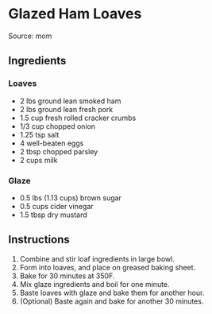 # Glazed Ham Loaves

Source: mom

## Ingredients

### Loaves

- 2 lbs ground lean smoked ham
- 2 lbs ground lean fresh pork
- 1.5 cup fresh rolled cracker crumbs
- 1/3 cup chopped onion
- 1.25 tsp salt
- 4 well-beaten eggs
- 2 tbsp chopped parsley
- 2 cups milk

### Glaze

- 0.5 lbs (1.13 cups) brown sugar
- 0.5 cups cider vinegar
- 1.5 tbsp dry mustard

## Instructions

1. Combine and stir loaf ingredients in large bowl.
2. Form into loaves, and place on greased baking sheet.
3. Bake for 30 minutes at 350F.
4. Mix glaze ingredients and boil for one minute.
5. Baste loaves with glaze and bake them for another hour.
6. (Optional) Baste again and bake for another 30 minutes.
